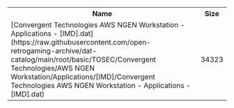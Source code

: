 <table>
<tr><th>Name</th><th>Size</th></tr>
<tr><td>
[Convergent Technologies AWS NGEN Workstation - Applications - [IMD].dat](https://raw.githubusercontent.com/open-retrogaming-archive/dat-catalog/main/root/basic/TOSEC/Convergent Technologies/AWS NGEN Workstation/Applications/[IMD]/Convergent Technologies AWS NGEN Workstation - Applications - [IMD].dat)
</td><td>34323</td></tr>
</table>
